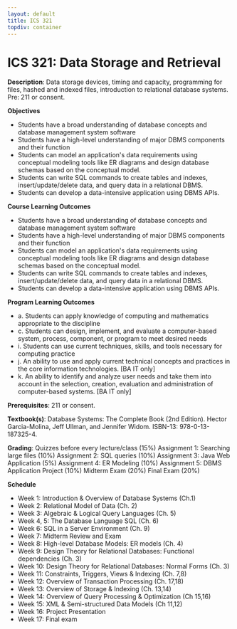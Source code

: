 ```yaml
---
layout: default
title: ICS 321
topdiv: container
---
```


# ICS 321: Data Storage and Retrieval



**Description**: Data storage devices, timing and capacity, programming for files, hashed and indexed files, introduction to relational database systems. Pre: 211 or consent.

**Objectives**

* Students have a broad understanding of database concepts and database management system software
* Students have a high-level understanding of major DBMS components and their function
* Students can model an application's data requirements using conceptual modeling tools like ER diagrams and design database schemas based on the conceptual model.
* Students can write SQL commands to create tables and indexes, insert/update/delete data, and query data in a relational DBMS.
* Students can develop a data-intensive application using DBMS APIs.

**Course Learning Outcomes**

* Students have a broad understanding of database concepts and database management system software
* Students have a high-level understanding of major DBMS components and their function
* Students can model an application's data requirements using conceptual modeling tools like ER diagrams and design database schemas based on the conceptual model.
* Students can write SQL commands to create tables and indexes, insert/update/delete data, and query data in a relational DBMS.
* Students can develop a data-intensive application using DBMS APIs.

**Program Learning Outcomes**

* a. Students can apply knowledge of computing and mathematics appropriate to the discipline
* c. Students can design, implement, and evaluate a computer-based system, process, component, or program to meet desired needs
* i. Students can use current techniques, skills, and tools necessary for computing practice
* j. An ability to use and apply current technical concepts and practices in the core information technologies. [BA IT only]
* k. An ability to identify and analyze user needs and take them into account in the selection, creation, evaluation and administration of computer-based systems. [BA IT only]


**Prerequisites**: 211 or consent.

**Textbook(s)**: Database Systems: The Complete Book (2nd Edition).  Hector Garcia-Molina, Jeff Ullman, and Jennifer Widom.  ISBN-13: 978-0-13-187325-4.

**Grading**: Quizzes before every lecture/class (15%)
Assignment 1: Searching large files (10%)
Assignment 2: SQL queries (10%)
Assignment 3: Java Web Application (5%)
Assignment 4: ER Modeling (10%)
Assignment 5: DBMS Application Project (10%)
Midterm Exam (20%)
Final Exam (20%)

**Schedule**

* Week 1: Introduction & Overview of Database Systems (Ch.1)
* Week 2: Relational Model of Data (Ch. 2)
* Week 3: Algebraic & Logical Query Languages (Ch. 5)
* Week 4, 5: The Database Language SQL (Ch. 6)
* Week 6: SQL in a Server Environment (Ch. 9)
* Week 7: Midterm Review and Exam
* Week 8: High-level Database Models: ER models (Ch. 4)
* Week 9: Design Theory for Relational Databases: Functional dependencies (Ch. 3)
* Week 10: Design Theory for Relational Databases: Normal Forms (Ch. 3)
* Week 11: Constraints, Triggers, Views & Indexing (Ch. 7,8)
* Week 12: Overview of Transaction Processing (Ch. 17,18)
* Week 13: Overview of Storage & Indexing (Ch. 13,14)
* Week 14: Overview of Query Processing & Optimization (Ch 15,16)
* Week 15: XML & Semi-structured Data Models (Ch 11,12)
* Week 16: Project Presentation
* Week 17: Final exam